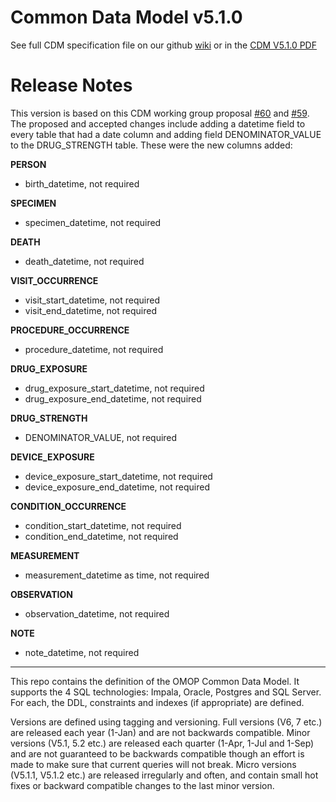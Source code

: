 Common Data Model v5.1.0
=================

See full CDM specification file on our github [wiki](https://github.com/OHDSI/CommonDataModel/wiki) or in the [CDM V5.1.0 PDF](https://github.com/OHDSI/CommonDataModel/blob/master/OMOP_CDM_v5_1_0.pdf)

Release Notes
=============
This version is based on this CDM working group proposal [#60](https://github.com/OHDSI/CommonDataModel/issues/60) and [#59](https://github.com/OHDSI/CommonDataModel/issues/59). The proposed and accepted changes include adding a datetime field to every table that had a date column and adding field DENOMINATOR_VALUE to the DRUG_STRENGTH table. These were the new columns added:

**PERSON**  
* birth_datetime, not required

**SPECIMEN**  
* specimen_datetime, not required

**DEATH**  
* death_datetime, not required

**VISIT_OCCURRENCE**  
* visit_start_datetime, not required
* visit_end_datetime, not required

**PROCEDURE_OCCURRENCE**  
* procedure_datetime, not required

**DRUG_EXPOSURE**  
* drug_exposure_start_datetime, not required
* drug_exposure_end_datetime, not required

**DRUG_STRENGTH**
* DENOMINATOR_VALUE, not required

**DEVICE_EXPOSURE**  
* device_exposure_start_datetime, not required
* device_exposure_end_datetime, not required

**CONDITION_OCCURRENCE**  
* condition_start_datetime, not required
* condition_end_datetime, not required

**MEASUREMENT**  
* measurement_datetime as time, not required

**OBSERVATION**  
* observation_datetime, not required

**NOTE**  
* note_datetime, not required

---------
  
This repo contains the definition of the OMOP Common Data Model. It supports the 4 SQL technologies: Impala, Oracle, Postgres and SQL Server. For each, the DDL, constraints and indexes (if appropriate) are defined. 

Versions are defined using tagging and versioning. Full versions (V6, 7 etc.) are released each year (1-Jan) and are not backwards compatible. Minor versions (V5.1, 5.2 etc.) are released each quarter (1-Apr, 1-Jul and 1-Sep) and are not guaranteed to be backwards compatible though an effort is made to make sure that current queries will not break. Micro versions (V5.1.1, V5.1.2 etc.) are released irregularly and often, and contain small hot fixes or backward compatible changes to the last minor version.
